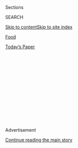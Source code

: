 <div id="app">

<div>

<div>

<div>

<div class="NYTAppHideMasthead css-1q2w90k e1suatyy0">

<div class="section css-ui9rw0 e1suatyy2">

<div class="css-eph4ug er09x8g0">

<div class="css-6n7j50">

</div>

<span class="css-1dv1kvn">Sections</span>

<div class="css-10488qs">

<span class="css-1dv1kvn">SEARCH</span>

</div>

[Skip to content](#site-content)[Skip to site
index](#site-index)

</div>

<div id="masthead-section-label" class="css-1wr3we4 eaxe0e00">

[Food](https://www.nytimes.com/section/food)

</div>

<div class="css-10698na e1huz5gh0">

</div>

</div>

<div id="masthead-bar-one" class="section hasLinks css-15hmgas e1csuq9d3">

<div class="css-uqyvli e1csuq9d0">

</div>

<div class="css-1uqjmks e1csuq9d1">

</div>

<div class="css-9e9ivx">

[](https://myaccount.nytimes.com/auth/login?response_type=cookie&client_id=vi)

</div>

<div class="css-1bvtpon e1csuq9d2">

[Today’s
Paper](https://www.nytimes.com/section/todayspaper)

</div>

</div>

</div>

</div>

<div data-aria-hidden="false">

<div id="site-content" data-role="main">

<div>

<div class="css-1aor85t" style="opacity:0.000000001;z-index:-1;visibility:hidden">

<div class="css-1hqnpie">

<div class="css-epjblv">

<span class="css-17xtcya">[Food](/section/food)</span><span class="css-x15j1o">|</span><span class="css-fwqvlz">Cooking
as
Craft</span>

</div>

<div class="css-k008qs">

<div class="css-1iwv8en">

<span class="css-18z7m18"></span>

<div>

</div>

</div>

<span class="css-1n6z4y">https://nyti.ms/2XmQGuC</span>

<div class="css-1705lsu">

<div class="css-4xjgmj">

<div class="css-4skfbu" data-role="toolbar" data-aria-label="Social Media Share buttons, Save button, and Comments Panel with current comment count" data-testid="share-tools">

  - 
  - 
  - 
  - 
    
    <div class="css-6n7j50">
    
    </div>

  - 

</div>

</div>

</div>

</div>

</div>

</div>

<div id="NYT_TOP_BANNER_REGION" class="css-13pd83m">

</div>

<div id="top-wrapper" class="css-1sy8kpn">

<div id="top-slug" class="css-l9onyx">

Advertisement

</div>

[Continue reading the main
story](#after-top)

<div class="ad top-wrapper" style="text-align:center;height:100%;display:block;min-height:250px">

<div id="top" class="place-ad" data-position="top" data-size-key="top">

</div>

</div>

<div id="after-top">

</div>

</div>

<div id="sponsor-wrapper" class="css-1hyfx7x">

<div id="sponsor-slug" class="css-19vbshk">

Supported by

</div>

[Continue reading the main
story](#after-sponsor)

<div id="sponsor" class="ad sponsor-wrapper" style="text-align:center;height:100%;display:block">

</div>

<div id="after-sponsor">

</div>

</div>

[What to Cook](/column/what-to-cook "What to Cook")

<div class="css-1vkm6nb ehdk2mb0">

# Cooking as Craft

</div>

<div class="css-79elbk" data-testid="photoviewer-wrapper">

<div class="css-z3e15g" data-testid="photoviewer-wrapper-hidden">

</div>

<div class="css-1a48zt4 ehw59r15" data-testid="photoviewer-children">

![<span class="css-16f3y1r e13ogyst0" data-aria-hidden="true">Alexa
Weibel’s tomato and peach salad with whipped goat
cheese.</span><span class="css-cnj6d5 e1z0qqy90" itemprop="copyrightHolder"><span class="css-1ly73wi e1tej78p0">Credit...</span><span><span>Con
Poulos for The New York Times. Food Stylist: Simon
Andrews.</span></span></span>](https://static01.nyt.com/images/2019/07/22/dining/aw-tomato-and-peach-salad-with-whipped-goat-cheese/merlin_157887927_dd555ee7-3af4-4efc-b3aa-dff8cbaba8bf-articleLarge.jpg?quality=75&auto=webp&disable=upscale)

</div>

</div>

<div class="css-xt80pu e12qa4dv0">

<div class="css-18e8msd">

<div class="css-vp77d3 epjyd6m0">

<div class="css-1baulvz">

By [<span class="css-1baulvz last-byline" itemprop="name">Sam
Sifton</span>](https://www.nytimes.com/by/sam-sifton)

</div>

</div>

  - 
    
    <div class="css-ld3wwf e16638kd2">
    
    Aug. 3,
    2020
    
    </div>

  - 
    
    <div class="css-4xjgmj">
    
    <div class="css-d8bdto" data-role="toolbar" data-aria-label="Social Media Share buttons, Save button, and Comments Panel with current comment count" data-testid="share-tools">
    
      - 
      - 
      - 
      - 
        
        <div class="css-6n7j50">
        
        </div>
    
      - 
    
    </div>
    
    </div>

</div>

</div>

<div class="section meteredContent css-1r7ky0e" name="articleBody" itemprop="articleBody">

<div class="css-1fanzo5 StoryBodyCompanionColumn">

<div class="css-53u6y8">

Good morning. “Manual competence” is the ideal Matthew Crawford speaks
up for in his excellent 2010 book, “[Shop Class as Soulcraft: An Inquiry
Into the Value of
Work](https://www.penguinrandomhouse.com/books/301618/shop-class-as-soulcraft-by-matthew-b-crawford/).”
Crawford’s a mechanic and a philosopher. He has no truck with
craftsmanship or artistry. He speaks instead for the importance of trade
work — “work that is meaningful because it is genuinely useful,” he
writes. He finds that work engaging intellectually, and he finds in it
an argument that celebrates responsibility and personal agency. (He’s a
philosopher, remember.)

I think that’s right, and I think it’s right about cooking especially.
The work that we do in the kitchen is at its best an exhibition of
manual competence — making bread dough or flipping omelets or dicing
carrots — and a salute to the responsibility we take on in feeding
ourselves and our families. There’s no question it’s good to be able to
work with your hands to make something useful like dinner. And it is
meaningful, too, both for you and those you serve.

So practice and learn, if you haven’t already. [Learn to roast
chicken](https://cooking.nytimes.com/guides/11-how-to-roast-chicken).
Learn [how to make
pancakes](https://cooking.nytimes.com/guides/24-how-to-make-pancakes)
and [how to make perfect
rice](https://cooking.nytimes.com/guides/49-how-to-make-rice). [Learn
how to grill](https://cooking.nytimes.com/guides/7-how-to-grill). Manual
competence in the kitchen will pay dividends for the rest of your life.

And if you’re a scratch cook already? Cook something new. I like this
[ginger-lime
chicken](https://cooking.nytimes.com/recipes/1021294-ginger-lime-chicken)
number, for instance. And this [tomato and peach salad with whipped goat
cheese](https://cooking.nytimes.com/recipes/1020367-tomato-and-peach-salad-with-whipped-goat-cheese)
(above) as well. Make [pork schnitzel with quick
pickles](https://cooking.nytimes.com/recipes/1016866-pork-schnitzel-with-quick-pickles),
and you’ll end up schnitzeling everything, pickling everything, too.

</div>

</div>

<div class="css-1fanzo5 StoryBodyCompanionColumn">

<div class="css-53u6y8">

I hope you’ll make [shakshuka with
feta](https://cooking.nytimes.com/recipes/1014721-shakshuka-with-feta)
at some point soon, and [wild salmon with green
sauce](https://cooking.nytimes.com/recipes/1014868-wild-salmon-with-green-sauce)
as well. Take those zucchinis from the farmers’ market, make them into
[olive oil zucchini
bread](https://cooking.nytimes.com/recipes/1017522-olive-oil-zucchini-bread).
Take the early corn and make [shrimp linguine with herbs, corn and
arugula](https://cooking.nytimes.com/recipes/1020354-shrimp-linguine-with-herbs-corn-and-arugula).

This is all labor, but still some distance from digging ditches. You can
even have a cocktail while you work, as with this recipe [for pasta with
chickpeas and a
Negroni](https://cooking.nytimes.com/recipes/1020019-pasta-with-chickpeas-and-a-negroni).

[Baked spinach-artichoke
pasta](https://cooking.nytimes.com/recipes/1020080-baked-spinach-artichoke-pasta)?
[Mayo-marinated chicken with
chimichurri](https://cooking.nytimes.com/recipes/1020543-mayo-marinated-chicken-with-chimichurri)?
There are thousands and thousands of recipes to work on waiting for you
on [NYT Cooking](https://cooking.nytimes.com/). It’s true you need a
subscription to access them all, and to use the features of our site and
apps. Subscriptions support our work. They allow it to continue. If you
haven’t already, will you please [subscribe
today](https://www.nytimes.com/subscription/cooking.html?campaignId=6XQHR)?

And we’ll be standing by in case something goes sideways with your
cooking or our code. Just reach out to us at <cookingcare@nytimes.com>.
Someone will get back to you, promise.

Now, it’s nothing to do with preserving peaches or grilling tautog, but
Joe Coscarelli’s latest “[Diary of a
Song](https://www.nytimes.com/2020/07/30/arts/music/phoebe-bridgers-kyoto.html),”
featuring Phoebe Bridgers and
“[Kyoto](https://www.youtube.com/watch?v=Tw0zYd0eIlk),” is a master
class in new-format journalism, and really fascinating to boot. And
while you’re at it, here’s “[I Know the
End](https://www.youtube.com/watch?v=WJ9-xN6dCW4),” which features the
primal scream Bridgers talks about in Joe’s story.

</div>

</div>

<div class="css-1fanzo5 StoryBodyCompanionColumn">

<div class="css-53u6y8">

Also in The Times, Malia Wollan has the inside scoop on [how to stop
biting your
nails](https://www.nytimes.com/2020/07/28/magazine/how-to-stop-biting-your-nails.html).

You bet I’m going to read Natasha Trethewey’s new memoir, “[Memorial
Drive](https://www.nytimes.com/2020/07/27/books/review-memorial-drive-memoir-natasha-trethewey.html).”

Finally, to end where we started, of course [Matthew Crawford has a TED
Talk](https://www.youtube.com/watch?v=xdGky1JZovg). It’s about making
things and fixing things. You might take that in as well. And I’ll see
you on Wednesday.

</div>

</div>

</div>

<div>

</div>

<div>

</div>

<div>

</div>

<div>

<div id="bottom-wrapper" class="css-1ede5it">

<div id="bottom-slug" class="css-l9onyx">

Advertisement

</div>

[Continue reading the main
story](#after-bottom)

<div id="bottom" class="ad bottom-wrapper" style="text-align:center;height:100%;display:block;min-height:90px">

</div>

<div id="after-bottom">

</div>

</div>

</div>

</div>

</div>

## Site Index

<div>

</div>

## Site Information Navigation

  - [© <span>2020</span> <span>The New York Times
    Company</span>](https://help.nytimes.com/hc/en-us/articles/115014792127-Copyright-notice)

<!-- end list -->

  - [NYTCo](https://www.nytco.com/)
  - [Contact
    Us](https://help.nytimes.com/hc/en-us/articles/115015385887-Contact-Us)
  - [Work with us](https://www.nytco.com/careers/)
  - [Advertise](https://nytmediakit.com/)
  - [T Brand Studio](http://www.tbrandstudio.com/)
  - [Your Ad
    Choices](https://www.nytimes.com/privacy/cookie-policy#how-do-i-manage-trackers)
  - [Privacy](https://www.nytimes.com/privacy)
  - [Terms of
    Service](https://help.nytimes.com/hc/en-us/articles/115014893428-Terms-of-service)
  - [Terms of
    Sale](https://help.nytimes.com/hc/en-us/articles/115014893968-Terms-of-sale)
  - [Site
    Map](https://spiderbites.nytimes.com)
  - [Help](https://help.nytimes.com/hc/en-us)
  - [Subscriptions](https://www.nytimes.com/subscription?campaignId=37WXW)

</div>

</div>

</div>

</div>

